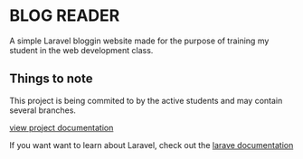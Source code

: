 # BLOG READER

A simple Laravel bloggin website made for the purpose of training my student in the web development class.

## Things to note

This project is being commited to by the active students and may contain several branches.

[view project documentation](./docs/index.md)

If you want want to learn about Laravel, check out the [larave documentation](./laravel.md)
